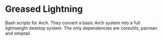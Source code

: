 Greased Lightning
=================

Bash scripts for Arch. They convert a basic Arch system into a full lightweight desktop system. The only dependencies are coreutils, 
pacman and whiptail.
